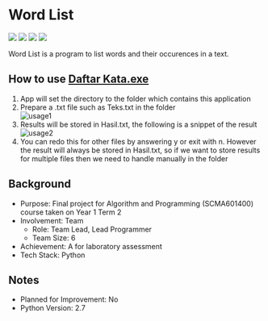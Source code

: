 # Word List
<img src="https://img.shields.io/badge/Language-Indonesian-D5AE22"> <img src="https://img.shields.io/badge/Last Update-08/05/2017-0A7BBC"> <img src="https://img.shields.io/badge/App Status-Working-2CB037"> <img src="https://img.shields.io/badge/Last App Test-11/06/2023-2CB037">

Word List is a program to list words and their occurences in a text.

## How to use [Daftar Kata.exe](Daftar%20Kata.exe)
1. App will set the directory to the folder which contains this application
2. Prepare a .txt file such as Teks.txt in the folder<br>
![usage1](https://github.com/abyoso-hapsoro/past-works/assets/51505905/46266028-d147-4c0c-a2ad-542df39d4faa)
3. Results will be stored in Hasil.txt, the following is a snippet of the result<br>
![usage2](https://github.com/abyoso-hapsoro/past-works/assets/51505905/bfbf5fad-927c-4ab2-ac9a-d045a25daafb)
4. You can redo this for other files by answering y or exit with n. However the result will always be stored in Hasil.txt, so if we want to store results for multiple files then we need to handle manually in the folder

## Background
- Purpose: Final project for Algorithm and Programming (SCMA601400) course taken on Year 1 Term 2
- Involvement: Team
    - Role: Team Lead, Lead Programmer
    - Team Size: 6
- Achievement: A for laboratory assessment
- Tech Stack: Python

## Notes
- Planned for Improvement: No
- Python Version: 2.7